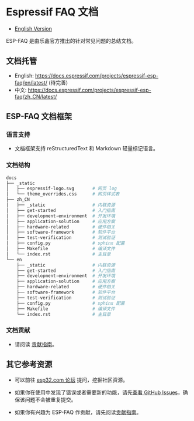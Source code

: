 # Espressif FAQ 文档

* [English Version](./README.md)
  
ESP-FAQ 是由乐鑫官方推出的针对常见问题的总结文档。

## 文档托管

* English: https://docs.espressif.com/projects/espressif-esp-faq/en/latest/ (待完善)
* 中文: https://docs.espressif.com/projects/espressif-esp-faq/zh_CN/latest/

## ESP-FAQ 文档框架

### 语言支持

* 文档框架支持 reStructuredText 和 Markdown 轻量标记语言。

### 文档结构

``` bash
docs
├── _static
│   ├── espressif-logo.svg       # 网页 log
│   └── theme_overrides.css      # 网页样式表
├── zh_CN
│   ├── _static                  # 内联资源
│   ├── get-started              # 入门指南
│   ├── development-environment  # 开发环境
│   ├── application-solution     # 应用方案
│   ├── hardware-related         # 硬件相关
│   ├── software-framework       # 软件平台
│   ├── test-verification        # 测试验证
│   ├── config.py                # sphinx 配置
│   ├── Makefile                 # 编译文件
│   └── index.rst                # 主目录
└── en
    ├── _static                  # 内联资源
    ├── get-started              # 入门指南
    ├── development-environment  # 开发环境
    ├── application-solution     # 应用方案
    ├── hardware-related         # 硬件相关
    ├── software-framework       # 软件平台
    ├── test-verification        # 测试验证
    ├── config.py                # sphinx 配置
    ├── Makefile                 # 编译文件
    └── index.rst                # 主目录
```

### 文档贡献

* 请阅读 [贡献指南](docs/zh_CN/get-started/document-contribution.md)。

## 其它参考资源

* 可以前往 [esp32.com 论坛](https://esp32.com/) 提问，挖掘社区资源。

* 如果你在使用中发现了错误或者需要新的功能，请先[查看 GitHub Issues](https://github.com/espressif/esp-faq/issues)，确保该问题不会被重复提交。

* 如果你有兴趣为 ESP-FAQ 作贡献，请先阅读[贡献指南](docs/zh_CN/get-started/document-contribution.md)。
